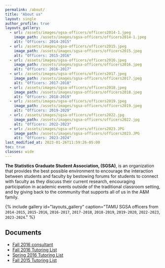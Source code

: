 ```yaml
---
permalink: /about/
title: "About us"
layout: single
author_profile: true
layouts_gallery:
  - url: /assets/images/sgsa-officers/officers2014-1.jpeg
    image_path: /assets/images/sgsa-officers/officers2014-1.jpeg
    alt: "Officers: 2014-2015"
  - url: /assets/images/sgsa-officers/officers2015.jpeg
    image_path: /assets/images/sgsa-officers/officers2015.jpeg
    alt: "Officers: 2015-2016"
  - url: /assets/images/sgsa-officers/officers2016.jpeg
    image_path: /assets/images/sgsa-officers/officers2016.jpeg
    alt: "Officers: 2016-2017"
  - url: /assets/images/sgsa-officers/officers2017.jpeg
    image_path: /assets/images/sgsa-officers/officers2017.jpeg
    alt: "Officers: 2017-2018"
  - url: /assets/images/sgsa-officers/officers2018.jpeg
    image_path: /assets/images/sgsa-officers/officers2018.jpeg
    alt: "Officers: 2018-2019"
  - url: /assets/images/sgsa-officers/officers2019.jpeg
    image_path: /assets/images/sgsa-officers/officers2019.jpeg
    alt: "Officers: 2019-2020"
  - url: /assets/images/sgsa-officers/officers2022.jpg
    image_path: /assets/images/sgsa-officers/officers2022.jpg
    alt: "Officers: 2022-2023"
  - url: /assets/images/sgsa-officers/officers2023.JPG
    image_path: /assets/images/sgsa-officers/officers2023.JPG
    alt: "Officers: 2023-2024"
last_modified_at: 2023-01-26T11:59:26-05:00
toc: true
classes: wide
---
```



<!-- excerpt: "TAMU SGSA is a student association." -->

**The Statistics Graduate Student Association, (SGSA)**, is an organization that provides the best possible environment to encourage the interaction between students and faculty by bestowing forums for students to connect with faculty as they discuss their current research, encouraging participation in academic events outside of the traditional classroom setting, and by giving back to the community that supports all of us in the A&M family.

{% include gallery id="layouts_gallery" caption="TAMU SGSA officers from `2014-2015`, `2015-2016`, `2016-2017`, `2017-2018`, `2018-2019`, `2019-2020`, `2022-2023`, `2023-2024`." %}

## Documents

- [Fall 2016 consultant](/assets/files/fall2016consultant.pdf)
- [Fall 2016 Tutoring List](/assets/files/fall2016tutor.pdf)
- [Spring 2016 Tutoring List](/assets/files/spring2016tutor.pdf)
- [Fall 2015 Tutoring List](/assets/files/fall2015tutor.pdf)
